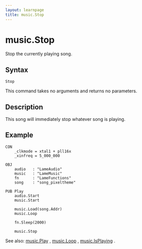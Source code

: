 ```yaml
---
layout: learnpage
title: music.Stop
--- 
```


# music.Stop

Stop the currently playing song.

## Syntax

    Stop

This command takes no arguments and returns no parameters.

## Description

This song will immediately stop whatever song is playing.

## Example

    CON
        _clkmode = xtal1 + pll16x
        _xinfreq = 5_000_000
      
    OBJ
        audio   : "LameAudio"
        music   : "LameMusic"
        fn      : "LameFunctions"
        song    : "song_pixeltheme"

    PUB Play
        audio.Start
        music.Start
        
        music.Load(song.Addr)
        music.Loop
        
        fn.Sleep(2000)
        
        music.Stop

See also: [music.Play](music.Play.html) , [music.Loop](music.Loop.html)
, [music.IsPlaying](music.IsPlaying.html) .


